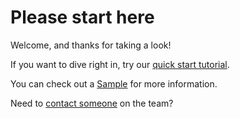 # Please start here

Welcome, and thanks for taking a look! 

If you want to dive right in, try our [quick start tutorial]([./](https://github.com/Fizdiz/Portfolio/tree/main/docs/tutorial)). 

You can check out a [Sample](Portfolio/docs/assets/RebornPromisanceNewPlayerGameGuide.pdf) for more information.

Need to [contact someone](docs/contact.md) on the team?
